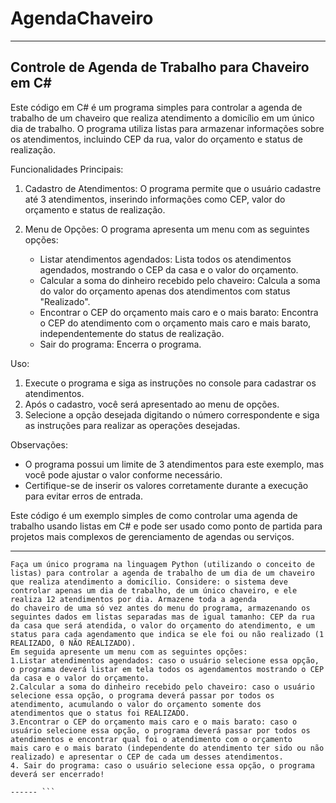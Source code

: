 # AgendaChaveiro

-------------------------------------------------------
Controle de Agenda de Trabalho para Chaveiro em C#
-------------------------------------------------------

Este código em C# é um programa simples para controlar a agenda de trabalho de um chaveiro que realiza atendimento a domicílio em um único dia de trabalho. O programa utiliza listas para armazenar informações sobre os atendimentos, incluindo CEP da rua, valor do orçamento e status de realização.

Funcionalidades Principais:

1. Cadastro de Atendimentos: O programa permite que o usuário cadastre até 3 atendimentos, inserindo informações como CEP, valor do orçamento e status de realização.

2. Menu de Opções: O programa apresenta um menu com as seguintes opções:
   - Listar atendimentos agendados: Lista todos os atendimentos agendados, mostrando o CEP da casa e o valor do orçamento.
   - Calcular a soma do dinheiro recebido pelo chaveiro: Calcula a soma do valor do orçamento apenas dos atendimentos com status "Realizado".
   - Encontrar o CEP do orçamento mais caro e o mais barato: Encontra o CEP do atendimento com o orçamento mais caro e mais barato, independentemente do status de realização.
   - Sair do programa: Encerra o programa.

Uso:

1. Execute o programa e siga as instruções no console para cadastrar os atendimentos.
2. Após o cadastro, você será apresentado ao menu de opções.
3. Selecione a opção desejada digitando o número correspondente e siga as instruções para realizar as operações desejadas.

Observações:

- O programa possui um limite de 3 atendimentos para este exemplo, mas você pode ajustar o valor conforme necessário.
- Certifique-se de inserir os valores corretamente durante a execução para evitar erros de entrada.

Este código é um exemplo simples de como controlar uma agenda de trabalho usando listas em C# e pode ser usado como ponto de partida para projetos mais complexos de gerenciamento de agendas ou serviços.

-------------------------------------------------------

```
Faça um único programa na linguagem Python (utilizando o conceito de listas) para controlar a agenda de trabalho de um dia de um chaveiro que realiza atendimento a domicílio. Considere: o sistema deve controlar apenas um dia de trabalho, de um único chaveiro, e ele realiza 12 atendimentos por dia. Armazene toda a agenda
do chaveiro de uma só vez antes do menu do programa, armazenando os seguintes dados em listas separadas mas de igual tamanho: CEP da rua da casa que será atendida, o valor do orçamento do atendimento, e um status para cada agendamento que indica se ele foi ou não realizado (1 REALIZADO, 0 NÃO REALIZADO).
Em seguida apresente um menu com as seguintes opções:
1.Listar atendimentos agendados: caso o usuário selecione essa opção, o programa deverá listar em tela todos os agendamentos mostrando o CEP da casa e o valor do orçamento.
2.Calcular a soma do dinheiro recebido pelo chaveiro: caso o usuário selecione essa opção, o programa deverá passar por todos os atendimento, acumulando o valor do orçamento somente dos
atendimentos que o status foi REALIZADO.
3.Encontrar o CEP do orçamento mais caro e o mais barato: caso o usuário selecione essa opção, o programa deverá passar por todos os atendimentos e encontrar qual foi o atendimento com o orçamento
mais caro e o mais barato (independente do atendimento ter sido ou não realizado) e apresentar o CEP de cada um desses atendimentos.
4. Sair do programa: caso o usuário selecione essa opção, o programa deverá ser encerrado!

------ ```

